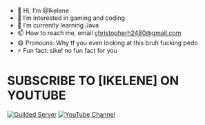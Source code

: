 - 👋 Hi, I’m @Ikelene
- 👀 I’m interested in gaming and coding
- 🌱 I’m currently learning Java
- 📫 How to reach me, email christopherh2480@gmail.com
- 😄 Pronouns: Why tf you even looking at this bruh fucking pedo
- ⚡ Fun fact: sike! no fun fact for you

# SUBSCRIBE TO [IKELENE] ON YOUTUBE

<div align="left">
	<p>
		<a href="https://guilded.gg/ikelene"><img src="https://img.shields.io/badge/chat-Join!-yellow?style=for-the-badge&logo=guilded&logoColor=white" alt="Guilded Server" /></a>
		<a href="https://youtube.com/@ikelene69"><img src="https://img.shields.io/badge/YouTube-%5BIkelene%5D-red?style=for-the-badge&logo=youtube&logoColor=white" alt="YouTube Channel" /></a>
	</p>
</div>
